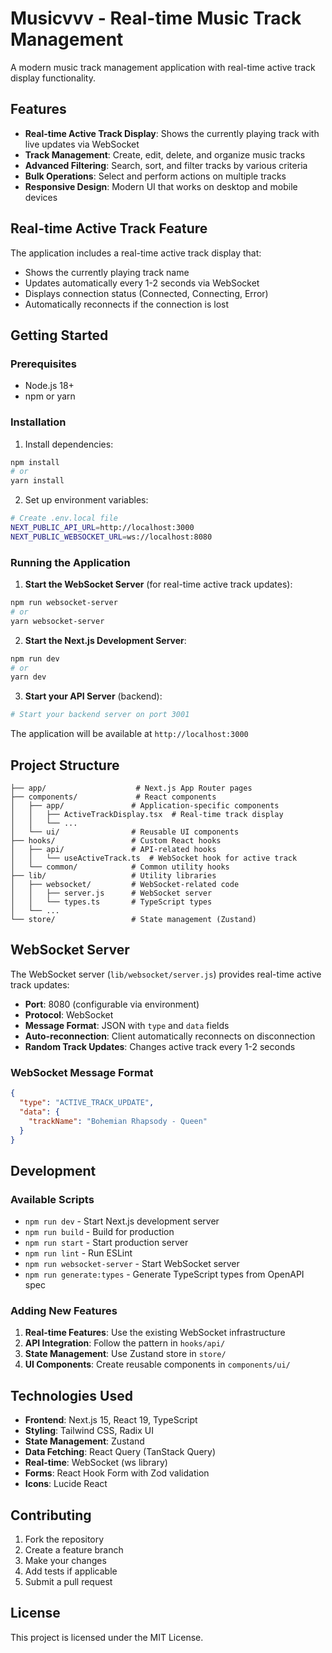 # Musicvvv - Real-time Music Track Management

A modern music track management application with real-time active track display functionality.

## Features

- **Real-time Active Track Display**: Shows the currently playing track with live updates via WebSocket
- **Track Management**: Create, edit, delete, and organize music tracks
- **Advanced Filtering**: Search, sort, and filter tracks by various criteria
- **Bulk Operations**: Select and perform actions on multiple tracks
- **Responsive Design**: Modern UI that works on desktop and mobile devices

## Real-time Active Track Feature

The application includes a real-time active track display that:
- Shows the currently playing track name
- Updates automatically every 1-2 seconds via WebSocket
- Displays connection status (Connected, Connecting, Error)
- Automatically reconnects if the connection is lost

## Getting Started

### Prerequisites

- Node.js 18+ 
- npm or yarn

### Installation

1. Install dependencies:
```bash
npm install
# or
yarn install
```

2. Set up environment variables:
```bash
# Create .env.local file
NEXT_PUBLIC_API_URL=http://localhost:3000
NEXT_PUBLIC_WEBSOCKET_URL=ws://localhost:8080
```

### Running the Application

1. **Start the WebSocket Server** (for real-time active track updates):
```bash
npm run websocket-server
# or
yarn websocket-server
```

2. **Start the Next.js Development Server**:
```bash
npm run dev
# or
yarn dev
```

3. **Start your API Server** (backend):
```bash
# Start your backend server on port 3001
```

The application will be available at `http://localhost:3000`

## Project Structure

```
├── app/                    # Next.js App Router pages
├── components/             # React components
│   ├── app/               # Application-specific components
│   │   ├── ActiveTrackDisplay.tsx  # Real-time track display
│   │   └── ...
│   └── ui/                # Reusable UI components
├── hooks/                 # Custom React hooks
│   ├── api/               # API-related hooks
│   │   └── useActiveTrack.ts  # WebSocket hook for active track
│   └── common/            # Common utility hooks
├── lib/                   # Utility libraries
│   ├── websocket/         # WebSocket-related code
│   │   ├── server.js      # WebSocket server
│   │   └── types.ts       # TypeScript types
│   └── ...
└── store/                 # State management (Zustand)
```

## WebSocket Server

The WebSocket server (`lib/websocket/server.js`) provides real-time active track updates:

- **Port**: 8080 (configurable via environment)
- **Protocol**: WebSocket
- **Message Format**: JSON with `type` and `data` fields
- **Auto-reconnection**: Client automatically reconnects on disconnection
- **Random Track Updates**: Changes active track every 1-2 seconds

### WebSocket Message Format

```json
{
  "type": "ACTIVE_TRACK_UPDATE",
  "data": {
    "trackName": "Bohemian Rhapsody - Queen"
  }
}
```

## Development

### Available Scripts

- `npm run dev` - Start Next.js development server
- `npm run build` - Build for production
- `npm run start` - Start production server
- `npm run lint` - Run ESLint
- `npm run websocket-server` - Start WebSocket server
- `npm run generate:types` - Generate TypeScript types from OpenAPI spec

### Adding New Features

1. **Real-time Features**: Use the existing WebSocket infrastructure
2. **API Integration**: Follow the pattern in `hooks/api/`
3. **State Management**: Use Zustand store in `store/`
4. **UI Components**: Create reusable components in `components/ui/`

## Technologies Used

- **Frontend**: Next.js 15, React 19, TypeScript
- **Styling**: Tailwind CSS, Radix UI
- **State Management**: Zustand
- **Data Fetching**: React Query (TanStack Query)
- **Real-time**: WebSocket (ws library)
- **Forms**: React Hook Form with Zod validation
- **Icons**: Lucide React

## Contributing

1. Fork the repository
2. Create a feature branch
3. Make your changes
4. Add tests if applicable
5. Submit a pull request

## License

This project is licensed under the MIT License.